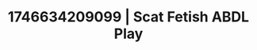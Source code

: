 ---
categories:
- Passionate kisses
- Wet lips
- Erotic archetypes
- AI-generated
- Naughty expression
- E-girl erotica
- ASMR
- Cosplay
image: /assets/images/1746634209099.jpg
layout: post
seo:
  description: Featured content with exclusive Scat Fetish, ABDL Play. HD images available.
  keywords: Scat Fetish, ABDL Play
  og_image: /assets/images/1746634209099.jpg
  schema_type: VisualArtwork
tags:
- ABDL Play
- Scat Fetish
- '#1746634209099'
title: 1746634209099 | Scat Fetish ABDL Play
---